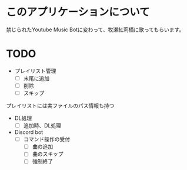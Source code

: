 # このアプリケーションについて

禁じられたYoutube Music Botに変わって、牧瀬紅莉栖に歌ってもらいます。

# TODO

- プレイリスト管理
    - [ ] 末尾に追加
    - [ ] 削除
    - [ ] スキップ

プレイリストには実ファイルのパス情報も持つ

- DL処理
    - [ ] 追加時、DL処理

- Discord bot
    - [ ] コマンド操作の受付
        - [ ] 曲の追加
        - [ ] 曲のスキップ
        - [ ] 強制終了
